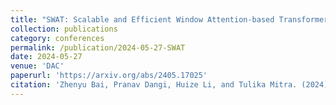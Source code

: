 ```yaml
---
title: "SWAT: Scalable and Efficient Window Attention-based Transformers Acceleration on FPGAs"
collection: publications
category: conferences
permalink: /publication/2024-05-27-SWAT
date: 2024-05-27
venue: 'DAC'
paperurl: 'https://arxiv.org/abs/2405.17025'
citation: 'Zhenyu Bai, Pranav Dangi, Huize Li, and Tulika Mitra. (2024). &quot;SWAT: Scalable and Efficient Window Attention-based Transformers Acceleration on FPGAs.&quot; <i>In Proceedings of the 61th ACM/IEEE Design Automation Conference (DAC)</i>. Just Accepted.'
---
```

